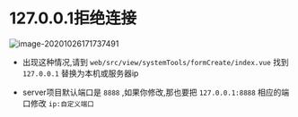 # 127.0.0.1拒绝连接

![image-20201026171737491](/generator/image-20201026171737491.png)

- 出现这种情况,请到 `web/src/view/systemTools/formCreate/index.vue` 找到 `127.0.0.1` 替换为本机或服务器ip

- server项目默认端口是 `8888` ,如果你修改,那也要把 `127.0.0.1:8888` 相应的端口修改 `ip:自定义端口`

